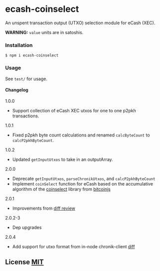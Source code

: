 # ecash-coinselect

An unspent transaction output (UTXO) selection module for eCash (XEC).

**WARNING:** `value` units are in satoshis.

### Installation

```bsh
$ npm i ecash-coinselect
```

### Usage

See `test/` for usage.

#### Changelog

1.0.0

-   Support collection of eCash XEC utxos for one to one p2pkh transactions.

1.0.1

-   Fixed p2pkh byte count calculations and renamed `calcByteCount` to `calcP2pkhByteCount`.

1.0.2

-   Updated `getInputUtxos` to take in an outputArray.

2.0.0

-   Deprecate `getInputUtxos`, `parseChronikUtxos`, and `calcP2pkhByteCount`
-   Implement `coinSelect` function for eCash based on the accumulative algorithm of the [coinselect](https://github.com/bitcoinjs/coinselect) library from [bitcoinjs](https://github.com/bitcoinjs)

2.0.1

-   Improvements from [diff review](https://reviews.bitcoinabc.org/D14526)

2.0.2-3

-   Dep upgrades

2.0.4

-   Add support for utxo format from in-node chronik-client [diff](https://reviews.bitcoinabc.org/D15518)

## License [MIT](LICENSE)

